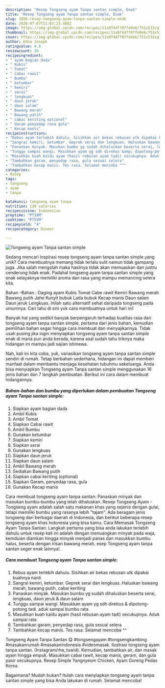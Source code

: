 ```yaml
---
description: "Resep Tongseng ayam Tanpa santan simple, Enak"
title: "Resep Tongseng ayam Tanpa santan simple, Enak"
slug: 1056-resep-tongseng-ayam-tanpa-santan-simple-enak
date: 2020-07-07T11:03:23.408Z
image: https://img-global.cpcdn.com/recipes/11a8f4dff07fe0e6/751x532cq70/tongseng-ayam-tanpa-santan-simple-foto-resep-utama.jpg
thumbnail: https://img-global.cpcdn.com/recipes/11a8f4dff07fe0e6/751x532cq70/tongseng-ayam-tanpa-santan-simple-foto-resep-utama.jpg
cover: https://img-global.cpcdn.com/recipes/11a8f4dff07fe0e6/751x532cq70/tongseng-ayam-tanpa-santan-simple-foto-resep-utama.jpg
author: Edna Joseph
ratingvalue: 4.8
reviewcount: 10
recipeingredient:
- " ayam bagian dada"
- " Kubis"
- " Tomat"
- " Cabai rawit"
- " Bumbu"
- " ketumbar"
- " kemiri"
- " serai"
- " lengkuas"
- " daun jeruk"
- " daun salam"
- " Bawang merah"
- " Bawang putih"
- " cabai keriting optional"
- " Garam penyedap rasa gula"
- " Kecap manis"
recipeinstructions:
- "Rebus ayam terlebih dahulu. Sisihkan air bekas rebusan utk dipakai kuahnya nanti"
- "Sangrai kemiri, ketumbar. Geprek serai dan lengkuas. Haluskan bawang merah, bawang putih, cabai keriting"
- "Panaskan minyak. Masukan bumbu yg sudah dihaluskan beserta serai, lengkuas, daun jeruk &amp; daun salam"
- "Tunggu sampai wangi. Masukkan ayam yg sdh direbus &amp; dipotong-potong tadi. aduk sampai bumbu rata"
- "Masukkan kuah kaldu ayam (hasil rebusan ayam tadi) secukupnya. Aduk sampai rata"
- "Tambahkan garam, penyedap rasa, gula sesuai selera"
- "Tambahkan kecap manis. Tes rasa. Selamat mencoba ^^"
categories:
- Resep
tags:
- tongseng
- ayam
- tanpa

katakunci: tongseng ayam tanpa 
nutrition: 139 calories
recipecuisine: Indonesian
preptime: "PT18M"
cooktime: "PT55M"
recipeyield: "4"
recipecategory: Dinner

---
```



![Tongseng ayam Tanpa santan simple](https://img-global.cpcdn.com/recipes/11a8f4dff07fe0e6/751x532cq70/tongseng-ayam-tanpa-santan-simple-foto-resep-utama.jpg)

Sedang mencari inspirasi resep tongseng ayam tanpa santan simple yang unik? Cara membuatnya memang tidak terlalu sulit namun tidak gampang juga. Jika salah mengolah maka hasilnya tidak akan memuaskan dan justru cenderung tidak enak. Padahal tongseng ayam tanpa santan simple yang enak selayaknya memiliki aroma dan rasa yang mampu memancing selera kita.

Bahan -Bahan : Daging ayam Kubis Tomat Cabe rawit Kemiri Bawang merah Bawang putih Jahe Kunyit bubuk Lada bubuk Kecap manis Daun salam Daun jeruk Lengkuas. Inilah satu alternatif sehat daripada tongseng pada umumnya. Cari tahu di sini yuk cara membuatnya untuk hari ini!

Banyak hal yang sedikit banyak berpengaruh terhadap kualitas rasa dari tongseng ayam tanpa santan simple, pertama dari jenis bahan, kemudian pemilihan bahan segar hingga cara membuat dan menyajikannya. Tidak usah pusing jika ingin menyiapkan tongseng ayam tanpa santan simple enak di mana pun anda berada, karena asal sudah tahu triknya maka hidangan ini mampu jadi sajian istimewa.


Nah, kali ini kita coba, yuk, variasikan tongseng ayam tanpa santan simple sendiri di rumah. Tetap berbahan sederhana, hidangan ini dapat memberi manfaat dalam membantu menjaga kesehatan tubuhmu sekeluarga. Anda bisa menyiapkan Tongseng ayam Tanpa santan simple menggunakan 16 jenis bahan dan 7 langkah pembuatan. Berikut ini cara dalam membuat hidangannya.

<!--inarticleads1-->

##### Bahan-bahan dan bumbu yang diperlukan dalam pembuatan Tongseng ayam Tanpa santan simple:

1. Siapkan  ayam bagian dada
1. Ambil  Kubis
1. Ambil  Tomat
1. Siapkan  Cabai rawit
1. Ambil  Bumbu
1. Gunakan  ketumbar
1. Siapkan  kemiri
1. Siapkan  serai
1. Gunakan  lengkuas
1. Siapkan  daun jeruk
1. Siapkan  daun salam
1. Ambil  Bawang merah
1. Sediakan  Bawang putih
1. Siapkan  cabai keriting (optional)
1. Siapkan  Garam, penyedap rasa, gula
1. Gunakan  Kecap manis


Cara membuat tongseng ayam tanpa santan: Panaskan minyak dan masukan bumbu-bumbu yang telah dihaluskan. Resep Tongseng Ayam - Tongseng ayam adalah salah satu makanan khas yang sejenis dengan gulai, tetapi memiliki bumbu yang rasanya lebih &#34;tajam&#34;. Ada beragam jenis tongseng dari berbagai daerah di Indonesia, dan berikut beberapa resep tongseng ayam khas Indonesia yang bisa kamu. Cara Memasak Tongseng Ayam Tanpa Santan: Langkah pertama yang bisa anda lakukan terlebih dahulu untuk resep kali ini adalah dengan menuangkan minyak pada waja, kemduian diamkan hingga minyak menjadi panas dan masukkan bumbu halus, beserta dengan irisan bawang merah. esep Tongseng ayam tanpa santan seger enak lainnya!. 

<!--inarticleads2-->

##### Cara membuat Tongseng ayam Tanpa santan simple:

1. Rebus ayam terlebih dahulu. Sisihkan air bekas rebusan utk dipakai kuahnya nanti
1. Sangrai kemiri, ketumbar. Geprek serai dan lengkuas. Haluskan bawang merah, bawang putih, cabai keriting
1. Panaskan minyak. Masukan bumbu yg sudah dihaluskan beserta serai, lengkuas, daun jeruk &amp; daun salam
1. Tunggu sampai wangi. Masukkan ayam yg sdh direbus &amp; dipotong-potong tadi. aduk sampai bumbu rata
1. Masukkan kuah kaldu ayam (hasil rebusan ayam tadi) secukupnya. Aduk sampai rata
1. Tambahkan garam, penyedap rasa, gula sesuai selera
1. Tambahkan kecap manis. Tes rasa. Selamat mencoba ^^


Tongseng Ayam Tanpa Santan 😋 #tongsengayam #tongsengkambing #masakanrumah #masakanindonesia #videomasak. Ilustrasi tongseng ayam tanpa santan. (Instagram/rhe_tuwid). Kemudian, tambahkan air, dan masak ayam hingga empuk. Masukkan cabai rawit, kecap manis, geram, dan gula pasir secukupnya. Resep Simple Yangnyeom Chicken, Ayam Goreng Pedas Korea. 

Bagaimana? Mudah bukan? Itulah cara menyiapkan tongseng ayam tanpa santan simple yang bisa Anda lakukan di rumah. Selamat mencoba!
